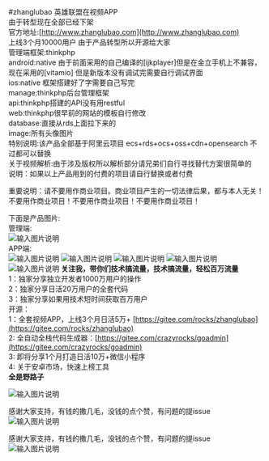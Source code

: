 #zhanglubao
英雄联盟在视频APP<br>
由于转型现在全部已经下架<br>
官方地址:[http://www.zhanglubao.com](http://www.zhanglubao.com)<br>
上线3个月10000用户 由于产品转型所以开源给大家<br>
管理端框架:thinkphp<br>
android:native 由于前面采用的自己编译的[ijkplayer]但是在金立手机上不兼容，现在采用的[vitamio] 但是新版本没有调试完需要自行调试界面<br>
ios:native 框架搭建好了字需要自己写完<br>
manage:thinkphp后台管理框架<br>
api:thinkphp搭建的API没有用restful<br>
web:thinkphp很早前的网站的模板自行修改<br>
database:直接从rds上面拉下来的<br>
image:所有头像图片<br>
特别说明:该产品全部基于阿里云项目 ecs+rds+ocs+oss+cdn+opensearch 不过都可以替换<br>
关于视频解析:由于涉及版权所以解析部分请兄弟们自行寻找替代方案很简单的<br>
说明：如果以上产品用到的付费的项目请自行替换或者付费<br>

重要说明：请不要用作商业项目。商业项目产生的一切法律后果，都与本人无关！ 不要用作商业项目！不要用作商业项目！不要用作商业项目！





下面是产品图片:<br>
管理端:<br>
![输入图片说明](http://git.oschina.net/uploads/images/2016/0111/142539_128823fb_620187.png)<br>
APP端:<br>
![输入图片说明](http://git.oschina.net/uploads/images/2016/0111/141254_6bc2ba52_620187.jpeg)
![输入图片说明](http://git.oschina.net/uploads/images/2016/0111/141328_1e8f4f2a_620187.jpeg)
![输入图片说明](http://git.oschina.net/uploads/images/2016/0111/142633_ef6d0fe9_620187.jpeg)
![输入图片说明](http://git.oschina.net/uploads/images/2016/0111/142701_aab1aec7_620187.jpeg)
![输入图片说明](http://git.oschina.net/uploads/images/2016/0111/142724_da8923f7_620187.jpeg)
 **关注我，带你们技术搞流量，技术搞流量，轻松百万流量**<br/>
1：独家分享独立开发者1000万用户的操作<br/>
2：独家分享日活20万用户的全套代码<br/>
3：独家分享如果用技术短时间获取百万用户 <br/>
开源：<br/>
1：全套视频APP，上线3个月日活5万+ [https://gitee.com/rocks/zhanglubao](https://gitee.com/rocks/zhanglubao)<br/>
2: 全自动全栈代码生成器：[https://gitee.com/crazyrocks/goadmin](https://gitee.com/crazyrocks/goadmin)<br/>
3: 即将分享1个月打造日活10万+微信小程序<br/>
4: 关于安卓市场，快速上榜工具<br/>
 **全是野路子** <br/>

![输入图片说明](https://images.gitee.com/uploads/images/2020/0109/151918_f6733481_620187.jpeg "qrcode_for_gh_221095e67f12_1280.jpg")<br/>

感谢大家支持，有钱的撒几毛，没钱的点个赞，有问题的提issue<br/>
![输入图片说明](https://images.gitee.com/uploads/images/2019/1225/172511_13869dda_1927330.jpeg "donate.jpg")

感谢大家支持，有钱的撒几毛，没钱的点个赞，有问题的提issue<br/>
![输入图片说明](https://images.gitee.com/uploads/images/2019/1225/172829_5408c413_1927330.jpeg)